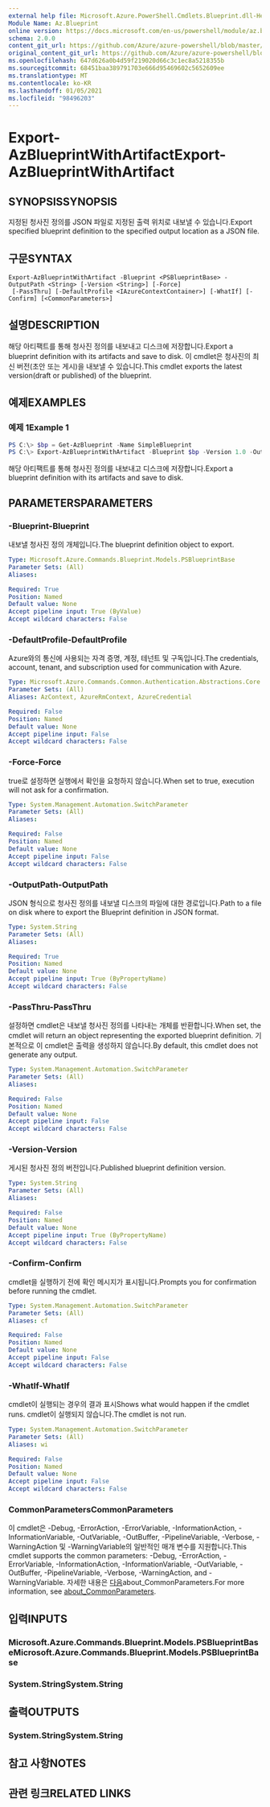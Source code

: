 ```yaml
---
external help file: Microsoft.Azure.PowerShell.Cmdlets.Blueprint.dll-Help.xml
Module Name: Az.Blueprint
online version: https://docs.microsoft.com/en-us/powershell/module/az.blueprint/export-azblueprintwithartifact
schema: 2.0.0
content_git_url: https://github.com/Azure/azure-powershell/blob/master/src/Blueprint/Blueprint/help/Export-AzBlueprintWithArtifact.md
original_content_git_url: https://github.com/Azure/azure-powershell/blob/master/src/Blueprint/Blueprint/help/Export-AzBlueprintWithArtifact.md
ms.openlocfilehash: 647d626a0b4d59f219020d66c3c1ec8a5218355b
ms.sourcegitcommit: 68451baa389791703e666d95469602c5652609ee
ms.translationtype: MT
ms.contentlocale: ko-KR
ms.lasthandoff: 01/05/2021
ms.locfileid: "98496203"
---
```

# <span data-ttu-id="6f857-101">Export-AzBlueprintWithArtifact</span><span class="sxs-lookup"><span data-stu-id="6f857-101">Export-AzBlueprintWithArtifact</span></span>

## <span data-ttu-id="6f857-102">SYNOPSIS</span><span class="sxs-lookup"><span data-stu-id="6f857-102">SYNOPSIS</span></span>
<span data-ttu-id="6f857-103">지정된 청사진 정의를 JSON 파일로 지정된 출력 위치로 내보낼 수 있습니다.</span><span class="sxs-lookup"><span data-stu-id="6f857-103">Export specified blueprint definition to the specified output location as a JSON file.</span></span> 

## <span data-ttu-id="6f857-104">구문</span><span class="sxs-lookup"><span data-stu-id="6f857-104">SYNTAX</span></span>

```
Export-AzBlueprintWithArtifact -Blueprint <PSBlueprintBase> -OutputPath <String> [-Version <String>] [-Force]
 [-PassThru] [-DefaultProfile <IAzureContextContainer>] [-WhatIf] [-Confirm] [<CommonParameters>]
```

## <span data-ttu-id="6f857-105">설명</span><span class="sxs-lookup"><span data-stu-id="6f857-105">DESCRIPTION</span></span>
<span data-ttu-id="6f857-106">해당 아티팩트를 통해 청사진 정의를 내보내고 디스크에 저장합니다.</span><span class="sxs-lookup"><span data-stu-id="6f857-106">Export a blueprint definition with its artifacts and save to disk.</span></span> <span data-ttu-id="6f857-107">이 cmdlet은 청사진의 최신 버전(초안 또는 게시)을 내보낼 수 있습니다.</span><span class="sxs-lookup"><span data-stu-id="6f857-107">This cmdlet exports the latest version(draft or published) of the blueprint.</span></span>

## <span data-ttu-id="6f857-108">예제</span><span class="sxs-lookup"><span data-stu-id="6f857-108">EXAMPLES</span></span>

### <span data-ttu-id="6f857-109">예제 1</span><span class="sxs-lookup"><span data-stu-id="6f857-109">Example 1</span></span>
```powershell
PS C:\> $bp = Get-AzBlueprint -Name SimpleBlueprint
PS C:\> Export-AzBlueprintWithArtifact -Blueprint $bp -Version 1.0 -OutputPath C:\Blueprints
```

<span data-ttu-id="6f857-110">해당 아티팩트를 통해 청사진 정의를 내보내고 디스크에 저장합니다.</span><span class="sxs-lookup"><span data-stu-id="6f857-110">Export a blueprint definition with its artifacts and save to disk.</span></span>

## <span data-ttu-id="6f857-111">PARAMETERS</span><span class="sxs-lookup"><span data-stu-id="6f857-111">PARAMETERS</span></span>

### <span data-ttu-id="6f857-112">-Blueprint</span><span class="sxs-lookup"><span data-stu-id="6f857-112">-Blueprint</span></span>
<span data-ttu-id="6f857-113">내보낼 청사진 정의 개체입니다.</span><span class="sxs-lookup"><span data-stu-id="6f857-113">The blueprint definition object to export.</span></span>

```yaml
Type: Microsoft.Azure.Commands.Blueprint.Models.PSBlueprintBase
Parameter Sets: (All)
Aliases:

Required: True
Position: Named
Default value: None
Accept pipeline input: True (ByValue)
Accept wildcard characters: False
```

### <span data-ttu-id="6f857-114">-DefaultProfile</span><span class="sxs-lookup"><span data-stu-id="6f857-114">-DefaultProfile</span></span>
<span data-ttu-id="6f857-115">Azure와의 통신에 사용되는 자격 증명, 계정, 테넌트 및 구독입니다.</span><span class="sxs-lookup"><span data-stu-id="6f857-115">The credentials, account, tenant, and subscription used for communication with Azure.</span></span>

```yaml
Type: Microsoft.Azure.Commands.Common.Authentication.Abstractions.Core.IAzureContextContainer
Parameter Sets: (All)
Aliases: AzContext, AzureRmContext, AzureCredential

Required: False
Position: Named
Default value: None
Accept pipeline input: False
Accept wildcard characters: False
```

### <span data-ttu-id="6f857-116">-Force</span><span class="sxs-lookup"><span data-stu-id="6f857-116">-Force</span></span>
<span data-ttu-id="6f857-117">true로 설정하면 실행에서 확인을 요청하지 않습니다.</span><span class="sxs-lookup"><span data-stu-id="6f857-117">When set to true, execution will not ask for a confirmation.</span></span>

```yaml
Type: System.Management.Automation.SwitchParameter
Parameter Sets: (All)
Aliases:

Required: False
Position: Named
Default value: None
Accept pipeline input: False
Accept wildcard characters: False
```

### <span data-ttu-id="6f857-118">-OutputPath</span><span class="sxs-lookup"><span data-stu-id="6f857-118">-OutputPath</span></span>
<span data-ttu-id="6f857-119">JSON 형식으로 청사진 정의를 내보낼 디스크의 파일에 대한 경로입니다.</span><span class="sxs-lookup"><span data-stu-id="6f857-119">Path to a file on disk where to export the Blueprint definition in JSON format.</span></span>

```yaml
Type: System.String
Parameter Sets: (All)
Aliases:

Required: True
Position: Named
Default value: None
Accept pipeline input: True (ByPropertyName)
Accept wildcard characters: False
```

### <span data-ttu-id="6f857-120">-PassThru</span><span class="sxs-lookup"><span data-stu-id="6f857-120">-PassThru</span></span>
<span data-ttu-id="6f857-121">설정하면 cmdlet은 내보낼 청사진 정의를 나타내는 개체를 반환합니다.</span><span class="sxs-lookup"><span data-stu-id="6f857-121">When set, the cmdlet will return an object representing the exported blueprint definition.</span></span> <span data-ttu-id="6f857-122">기본적으로 이 cmdlet은 출력을 생성하지 않습니다.</span><span class="sxs-lookup"><span data-stu-id="6f857-122">By default, this cmdlet does not generate any output.</span></span>

```yaml
Type: System.Management.Automation.SwitchParameter
Parameter Sets: (All)
Aliases:

Required: False
Position: Named
Default value: None
Accept pipeline input: False
Accept wildcard characters: False
```

### <span data-ttu-id="6f857-123">-Version</span><span class="sxs-lookup"><span data-stu-id="6f857-123">-Version</span></span>
<span data-ttu-id="6f857-124">게시된 청사진 정의 버전입니다.</span><span class="sxs-lookup"><span data-stu-id="6f857-124">Published blueprint definition version.</span></span>

```yaml
Type: System.String
Parameter Sets: (All)
Aliases:

Required: False
Position: Named
Default value: None
Accept pipeline input: True (ByPropertyName)
Accept wildcard characters: False
```

### <span data-ttu-id="6f857-125">-Confirm</span><span class="sxs-lookup"><span data-stu-id="6f857-125">-Confirm</span></span>
<span data-ttu-id="6f857-126">cmdlet을 실행하기 전에 확인 메시지가 표시됩니다.</span><span class="sxs-lookup"><span data-stu-id="6f857-126">Prompts you for confirmation before running the cmdlet.</span></span>

```yaml
Type: System.Management.Automation.SwitchParameter
Parameter Sets: (All)
Aliases: cf

Required: False
Position: Named
Default value: None
Accept pipeline input: False
Accept wildcard characters: False
```

### <span data-ttu-id="6f857-127">-WhatIf</span><span class="sxs-lookup"><span data-stu-id="6f857-127">-WhatIf</span></span>
<span data-ttu-id="6f857-128">cmdlet이 실행되는 경우의 결과 표시</span><span class="sxs-lookup"><span data-stu-id="6f857-128">Shows what would happen if the cmdlet runs.</span></span> <span data-ttu-id="6f857-129">cmdlet이 실행되지 않습니다.</span><span class="sxs-lookup"><span data-stu-id="6f857-129">The cmdlet is not run.</span></span>

```yaml
Type: System.Management.Automation.SwitchParameter
Parameter Sets: (All)
Aliases: wi

Required: False
Position: Named
Default value: None
Accept pipeline input: False
Accept wildcard characters: False
```

### <span data-ttu-id="6f857-130">CommonParameters</span><span class="sxs-lookup"><span data-stu-id="6f857-130">CommonParameters</span></span>
<span data-ttu-id="6f857-131">이 cmdlet은 -Debug, -ErrorAction, -ErrorVariable, -InformationAction, -InformationVariable, -OutVariable, -OutBuffer, -PipelineVariable, -Verbose, -WarningAction 및 -WarningVariable의 일반적인 매개 변수를 지원합니다.</span><span class="sxs-lookup"><span data-stu-id="6f857-131">This cmdlet supports the common parameters: -Debug, -ErrorAction, -ErrorVariable, -InformationAction, -InformationVariable, -OutVariable, -OutBuffer, -PipelineVariable, -Verbose, -WarningAction, and -WarningVariable.</span></span> <span data-ttu-id="6f857-132">자세한 내용은 [다음](http://go.microsoft.com/fwlink/?LinkID=113216)about_CommonParameters.</span><span class="sxs-lookup"><span data-stu-id="6f857-132">For more information, see [about_CommonParameters](http://go.microsoft.com/fwlink/?LinkID=113216).</span></span>

## <span data-ttu-id="6f857-133">입력</span><span class="sxs-lookup"><span data-stu-id="6f857-133">INPUTS</span></span>

### <span data-ttu-id="6f857-134">Microsoft.Azure.Commands.Blueprint.Models.PSBlueprintBase</span><span class="sxs-lookup"><span data-stu-id="6f857-134">Microsoft.Azure.Commands.Blueprint.Models.PSBlueprintBase</span></span>

### <span data-ttu-id="6f857-135">System.String</span><span class="sxs-lookup"><span data-stu-id="6f857-135">System.String</span></span>

## <span data-ttu-id="6f857-136">출력</span><span class="sxs-lookup"><span data-stu-id="6f857-136">OUTPUTS</span></span>

### <span data-ttu-id="6f857-137">System.String</span><span class="sxs-lookup"><span data-stu-id="6f857-137">System.String</span></span>

## <span data-ttu-id="6f857-138">참고 사항</span><span class="sxs-lookup"><span data-stu-id="6f857-138">NOTES</span></span>

## <span data-ttu-id="6f857-139">관련 링크</span><span class="sxs-lookup"><span data-stu-id="6f857-139">RELATED LINKS</span></span>
